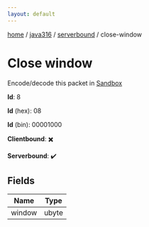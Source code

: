 ```yaml
---
layout: default
---
```


[home](/)  /  [java316](/protocol/java316)  /  [serverbound](/protocol/java316/serverbound)  /  close-window

# Close window

Encode/decode this packet in [Sandbox](../../../sandbox/java316#Serverbound.CloseWindow)

**Id**: 8

**Id** (hex): 08

**Id** (bin): 00001000

**Clientbound**: ✖️

**Serverbound**: ✔️

## Fields

Name | Type
---|---
window | ubyte
